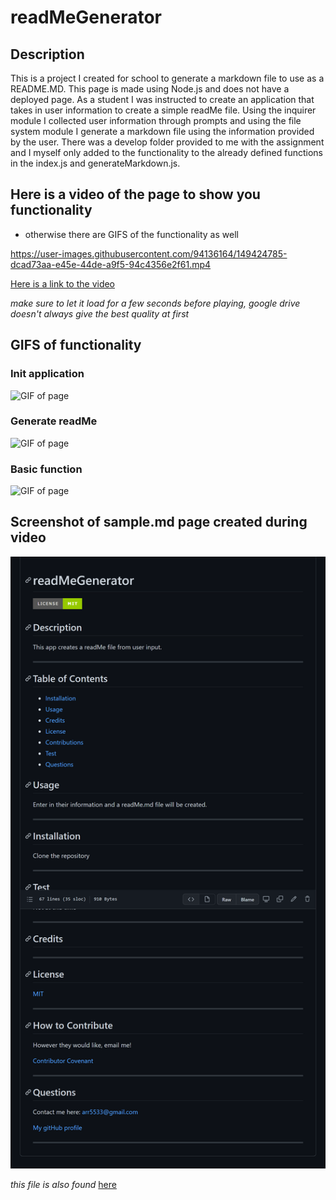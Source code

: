 # readMeGenerator

## Description

This is a project I created for school to generate a markdown file to use as a README.MD. This page is made using Node.js and does not have a deployed page. As a student I was instructed to create an application that takes in user information to create a simple readMe file. Using the inquirer module I collected user information through prompts and using the file system module I generate a markdown file using the information provided by the user. There was a develop folder provided to me with the assignment and I myself only added to the functionality to the already defined functions in the index.js and generateMarkdown.js.

## Here is a video of the page to show you functionality

- otherwise there are GIFS of the functionality as well

https://user-images.githubusercontent.com/94136164/149424785-dcad73aa-e45e-44de-a9f5-94c4356e2f61.mp4

[Here is a link to the video](https://drive.google.com/file/d/13Nz8_R_inQrUMqGz-2fnOSf-J-hg10cJ/view "video of page")

_make sure to let it load for a few seconds before playing, google drive doesn't always give the best quality at first_

## GIFS of functionality

### Init application

![GIF of page](./assets/init.gif "GIF of Init")

### Generate readMe

![GIF of page](./assets/generateReadme.gif "GIF of generate readme")

### Basic function

![GIF of page](./assets/basicFunction.gif "GIF of basic function")

## Screenshot of sample.md page created during video

![Screenshot](./assets/screenshotSampleMd.png "Screenshot of sample.md")

_this file is also found_ [here](https://github.com/Amber-Robeck/readMeGenerator/blob/main/sample.md "Link to sample.md")
